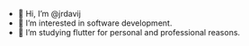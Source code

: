 - 👋 Hi, I’m @jrdavij
- 👀 I’m interested in software development.
- 🌱 I’m studying flutter for personal and professional reasons.



<!---
jrdavij/jrdavij is a ✨ special ✨ repository because its `README.md` (this file) appears on your GitHub profile.
You can click the Preview link to take a look at your changes.
--->
